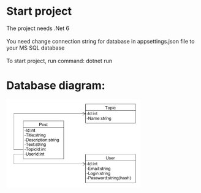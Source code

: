 <h1>Start project</h1>
The project needs .Net 6<br /><br />
You need change connection string for database in appsettings.json file to your MS SQL database<br /><br />
To start project, run command: dotnet run
<h1>Database diagram:</h1>
<img src="Docs/forum-mvc-db.png" alt="drawing" width="350"/>
